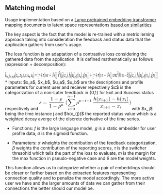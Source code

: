 ## Matching model
Usage implementation based on a [Large pretrained embedding transformer](https://arxiv.org/abs/2004.05150) mapping documents to latent space representations [based on similarities](https://d4mucfpksywv.cloudfront.net/better-language-models/language_models_are_unsupervised_multitask_learners.pdf)

The key aspect is the fact that the model is re-trained with a metric lerning approach taking into consideration the feedback and status data that the application gathers from user's usage. 

The loss function is an adaptation of a contrastive loss considering the gathered data from the application. It is defined mathematically as follows (expression + decomposition):


<img src="loss_def.png" alt="sdef" height="25" width="1500"/>
<br />
* Inputs: $x_a$, $x_b$, $u_a$, $u_b$ are the descriptions and profile parameters for current user and reciever repectively $c$ is the categorization of a non-Later feedback in {0,1} for Exit and Success status respectively and  
<img src="s_def.png" alt="sdef" height="50"/>  
with $x_j$ being the time instance j and $h(x_{j})$ the reported status value which is a weighted decay averge of the discrete derivative of the time series.

* Functions:
 $f$ is the large language model, $g$ is a static embedder for user profile data, $\sigma$ is the sigmoid function.

* Parameters: $\alpha$ wheights the contribution of the feedback categorization, $\beta$ weights the contribution of the reporting scores, $\tau$ is the switcher thresohld which tells the part of the loss to evaluate, $m$ is the margin for the max function in pseudo-negative case and $\theta$ are the model weights.

This function allows us to categorize whether a pair of embeddings should be closer or further based on the extracted features representing connection quality and to penalize the model accordingly. The more active user we have and the larger amounts of data we can gather from their connections the better should our model be.
